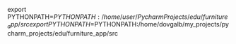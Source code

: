 export PYTHONPATH=$PYTHONPATH:/home/user/PycharmProjects/edu/furniture_app/src
export PYTHONPATH=$PYTHONPATH:/home/dovgalb/my_projects/pycharm_projects/edu/furniture_app/src    